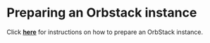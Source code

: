 # Preparing an Orbstack instance

Click [**here**](https://splunk.github.io/observability-workshop/latest/en/resources/local-hosting/multipass/index.html) for instructions on how to prepare an OrbStack instance.

<!--
**NOTE:** Please disable any VPNs or proxies before running the commands below e.g:

- ZScaler
- Cisco AnyConnect

These tools **will** prevent the instance from being created properly.

## 1. Pre-requisites

Install Orbstack:

``` bash
brew install orbstack
```

If you plan to use your own Splunk Observability Cloud Suite Org, you may need to create a **Log Observer Connect** connection:
Follow the instructions found in the [documentation](https://docs.splunk.com/observability/en/logs/lo-connect-landing.html) for [Splunk Cloud](https://docs.splunk.com/observability/en/logs/scp.html#logs-scp) or [Splunk Enterprize](https://docs.splunk.com/observability/en/logs/set-up-logconnect.html).

Additional requirements for running your own **Log Observer Connect** connection are: 
Create an index called **splunk4rookies-workshop**
Make sure the Service account user has access to the **splunk4rookies-workshop** index. (You can remove all other indexes, as all log data should go to this index)


## 2. Clone workshop repository

``` bash
git clone https://github.com/splunk/observability-workshop
```

## 3. Change into Orbstack directory

```bash
cd observability-workshop/orbstack
```

## 4. Create start.sh script

Copy the `start.sh.example` to `start.sh` and edit the file to set the required variables:

- ACCESS_TOKEN
- REALM
- HEC_TOKEN
- HEC_URL

``` bash

#!/bin/bash
echo "Building: $1";

# Change these values below to match your environment and safe this file as start.sh
export ACCESS_TOKEN="<redacted>"
export REALM="eu0"
export RUM_TOKEN="<redacted>"
export HEC_TOKEN="<redacted>"
#export HEC_URL="https://http-inputs-o11y-workshop-eu0.splunkcloud.com:443/services/collector/event"
export HEC_URL="https://http-inputs-o11y-workshop-us1.splunkcloud.com:443/services/collector/event"
export INSTANCE=$1

# Do not change anything below this line
orb create -c cloud-init.yaml -a arm64 ubuntu:jammy $INSTANCE
sleep 2
ORBENV=ACCESS_TOKEN:REALM:RUM_TOKEN:HEC_TOKEN:HEC_URL:INSTANCE orb -m $INSTANCE -u splunk ansible-playbook /home/splunk/orbstack.yml
echo "ssh splunk@$INSTANCE@orb"
ssh splunk@$INSTANCE@orb

```

Make sure your HEC_URL ends in https://[url]:[port]**/services/collector/event** as the raw endpoint does not process the logs as required.

Run the script and provide an instance name e.g.: `./start.sh my-instance`.

Once the instance has been successfully created (this can take several minutes), you will automatically be logged into the instance. If you exit you can SSH back in using the following command:

```bash
ssh splunk@<my_instance>@orb
```

## 5. Validate instance

Once in the shell, you can validate that the instance is ready by running the following command:

```bash
kubectl version --output=yaml
```

To get the IP address of the instance, run the following command:

```bash
ifconfig eth0
```

If you get an error please check that you have disabled any VPNs or proxies and try again e.g. ZScaler, Cisco AnyConnect.

To start again, delete the instance and re-run `start.sh my-instance`:

```bash
orb delete my-instance
```

You can use Vscode with your new orb/container. 
Make sure you have installed the remote ssh extension in  vscode

here is a sample  config for you ssh_config

```text
Host conf
  Hostname 127.0.0.1
  Port 32222
  User splunk@orb-1
  # replace or symlink ~/.orbstack/ssh/id_ed25519 file to change the key
  IdentityFile ~/.orbstack/ssh/id_ed25519
  # only use this key
  IdentitiesOnly yes
  ProxyCommand '/Applications/OrbStack.app/Contents/MacOS/../Frameworks/OrbStack Helper.app/Contents/MacOS/OrbStack Helper' ssh-proxy-fdpass 501
  ProxyUseFdpass yes
 ```
-->

